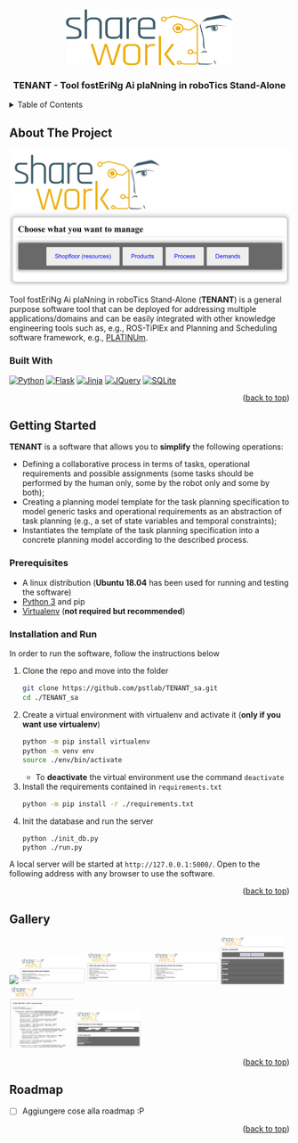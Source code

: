 <a name="readme-top"></a>

<br />
<div align="center">
  <a href="https://github.com/othneildrew/Best-README-Template">
    <img src="img/Sharework_logo_color.png" alt="Logo" width="300" height="100">
  </a>

  <h3 align="center">TENANT - Tool fostEriNg Ai plaNning in roboTics Stand-Alone</h3>
</div>

<details>
  <summary>Table of Contents</summary>
  <ol>
    <li>
      <a href="#about-the-project">About The Project</a>
      <ul>
        <li><a href="#built-with">Built With</a></li>
      </ul>
    </li>
    <li>
      <a href="#getting-started">Getting Started</a>
      <ul>
        <li><a href="#prerequisites">Prerequisites</a></li>
        <li><a href="#installation-and-run">Installation and Run</a></li>
      </ul>
    </li>
    <li>
      <a href="#gallery">Images</a>
    </li>
    <li>
      <a href="#roadmap">Roadmap</a>
    </li>
  </ol>
</details>

## About The Project

![TENANT Home](img/Home.png)

Tool fostEriNg Ai plaNning in roboTics Stand-Alone (__TENANT__) is a general purpose software tool that can be deployed for addressing multiple applications/domains and can be easily integrated with other knowledge engineering tools such as, e.g., ROS-TiPlEx and Planning and Scheduling software framework, e.g., [PLATINUm](https://github.com/pstlab/PLATINUm).

### Built With

[![Python][Python-shield]][Python-url] [![Flask][Flask-shield]][Flask-url] [![Jinja][Jinja-shield]][Jinja-url] [![JQuery][JQuery.com]][JQuery-url] [![SQLite][SQLite-shield]][SQLite-url]

<p align="right">(<a href="#readme-top">back to top</a>)</p>

## Getting Started

__TENANT__ is a software that allows you to **simplify** the following operations:

* Defining a collaborative process in terms of tasks, operational requirements and possible assignments (some tasks should be performed by the human only, some by the robot only and some by both); 
* Creating a planning model template for the task planning specification to model generic tasks and operational requirements as an abstraction of task planning (e.g., a set of state variables and temporal constraints);
* Instantiates the template of the task planning specification into a concrete planning model according to the described process.

### Prerequisites

* A linux distribution (**Ubuntu 18.04** has been used for running and testing the software)
* [Python 3](https://python.org) and pip
* [Virtualenv](https://virtualenv.pypa.io/en/latest/) (**not required but recommended**)

### Installation and Run

In order to run the software, follow the instructions below

1. Clone the repo and move into the folder
   ```sh
   git clone https://github.com/pstlab/TENANT_sa.git
   cd ./TENANT_sa
   ```
2. Create a virtual environment with virtualenv and activate it (**only if you want use virtualenv**)
   ```sh
   python -m pip install virtualenv
   python -m venv env
   source ./env/bin/activate
   ```
   * To **deactivate** the virtual environment use the command `deactivate`
3. Install the requirements contained in `requirements.txt`
   ```sh
   python -m pip install -r ./requirements.txt
   ```
4. Init the database and run the server
   ```
   python ./init_db.py
   python ./run.py
   ```
A local server will be started at `http://127.0.0.1:5000/`.
Open to the following address with any browser to use the software.

<p align="right">(<a href="#readme-top">back to top</a>)</p>

## Gallery

<img src="img/Resources_full.png" width="23%"></img> <img src="img/Resource_add.png" width="23%"></img> <img src="img/Res_hw.png" width="23%"></img> <img src="img/Res_cobot.png" width="23%"></img> <img src="img/Products.png" width="23%"></img> <img src="img/Process.png" width="23%"></img> <img src="img/Demands.png" width="23%"></img> 

<p align="right">(<a href="#readme-top">back to top</a>)</p>

## Roadmap

- [ ] Aggiungere cose alla roadmap :P

<p align="right">(<a href="#readme-top">back to top</a>)</p>

<!-- MARKDOWN LINKS & IMAGES -->
[SQLite-shield]: https://img.shields.io/badge/sqlite-%2307405e.svg?style=for-the-badge&logo=sqlite&logoColor=white
[SQLite-url]: https://www.sqlite.org/
[Flask-shield]: https://img.shields.io/badge/Flask-000000?style=for-the-badge&logo=flask&logoColor=white
[Flask-url]: https://flask.palletsprojects.com/en/2.2.x/
[Jinja-shield]: https://camo.githubusercontent.com/bf9a5122ae18817a5a34fad613bde9d31a53e1589ae8f960003c13136c59ff96/68747470733a2f2f696d672e736869656c64732e696f2f7374617469632f76313f7374796c653d666f722d7468652d6261646765266d6573736167653d4a696e6a6126636f6c6f723d423431373137266c6f676f3d4a696e6a61266c6f676f436f6c6f723d464646464646266c6162656c3d
[Jinja-url]: https://jinja.palletsprojects.com/en/3.1.x/
[Python-shield]: https://img.shields.io/badge/Python-3776AB?style=for-the-badge&logo=python&logoColor=white
[Python-url]: https://python.org
[JQuery.com]: https://img.shields.io/badge/jQuery-0769AD?style=for-the-badge&logo=jquery&logoColor=white
[JQuery-url]: https://jquery.com
